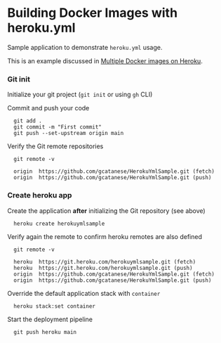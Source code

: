 # Building Docker Images with heroku.yml

Sample application to demonstrate `heroku.yml` usage.

This is an example discussed in  [Multiple Docker images on Heroku](https://medium.com/geekculture/multiple-docker-images-on-heroku-3270ed31f2e5).

### Git init

Initialize your git project (`git init` or using `gh` CLI)

Commit and push your code

```
  git add .
  git commit -m "First commit"
  git push --set-upstream origin main  
```

Verify the Git remote repositories

```
  git remote -v
  
  origin  https://github.com/gcatanese/HerokuYmlSample.git (fetch)
  origin  https://github.com/gcatanese/HerokuYmlSample.git (push)

```

### Create heroku app

Create the application **after** initializing the Git repository (see above)

```
  heroku create herokuymlsample
```
Verify again the remote to confirm heroku remotes are also defined

```
  git remote -v
  
  heroku  https://git.heroku.com/herokuymlsample.git (fetch)
  heroku  https://git.heroku.com/herokuymlsample.git (push)
  origin  https://github.com/gcatanese/HerokuYmlSample.git (fetch)
  origin  https://github.com/gcatanese/HerokuYmlSample.git (push)

```

Override the default application stack with `container`
```
  heroku stack:set container
```

Start the deployment pipeline
```
  git push heroku main
```
